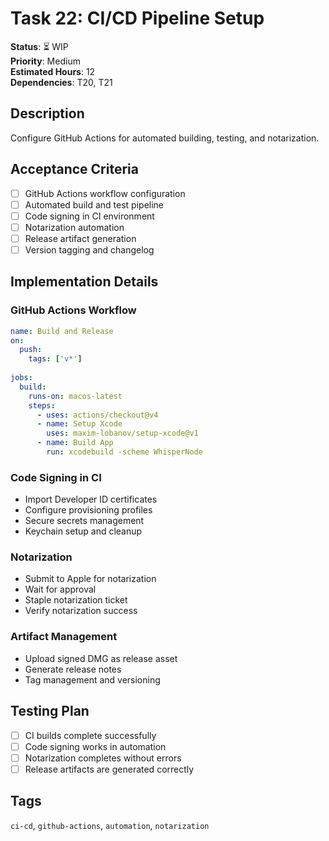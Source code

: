 # Task 22: CI/CD Pipeline Setup

**Status**: ⏳ WIP  
**Priority**: Medium  
**Estimated Hours**: 12  
**Dependencies**: T20, T21  

## Description

Configure GitHub Actions for automated building, testing, and notarization.

## Acceptance Criteria

- [ ] GitHub Actions workflow configuration
- [ ] Automated build and test pipeline
- [ ] Code signing in CI environment
- [ ] Notarization automation
- [ ] Release artifact generation
- [ ] Version tagging and changelog

## Implementation Details

### GitHub Actions Workflow
```yaml
name: Build and Release
on:
  push:
    tags: ['v*']
  
jobs:
  build:
    runs-on: macos-latest
    steps:
      - uses: actions/checkout@v4
      - name: Setup Xcode
        uses: maxim-lobanov/setup-xcode@v1
      - name: Build App
        run: xcodebuild -scheme WhisperNode
```

### Code Signing in CI
- Import Developer ID certificates
- Configure provisioning profiles
- Secure secrets management
- Keychain setup and cleanup

### Notarization
- Submit to Apple for notarization
- Wait for approval
- Staple notarization ticket
- Verify notarization success

### Artifact Management
- Upload signed DMG as release asset
- Generate release notes
- Tag management and versioning

## Testing Plan

- [ ] CI builds complete successfully
- [ ] Code signing works in automation
- [ ] Notarization completes without errors
- [ ] Release artifacts are generated correctly

## Tags
`ci-cd`, `github-actions`, `automation`, `notarization`